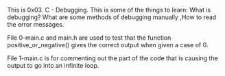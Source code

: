 This is 0x03. C - Debugging. This is some of the things to learn: What is debugging?
What are some methods of debugging manually ,How to read the error messages.

File 0-main.c and main.h are used to test that the function positive_or_negative() gives the correct output when given a case of 0.

File 1-main.c is for commenting out the part of the code that is causing the output to go into an infinite loop.

